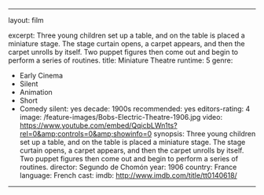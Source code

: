 ---

layout: film

excerpt: Three young children set up a table, and on the table is placed a miniature stage. The stage curtain opens, a carpet appears, and then the carpet unrolls by itself. Two puppet figures then come out and begin to perform a series of routines.
title: Miniature Theatre
runtime: 5
genre:
- Early Cinema
- Silent
- Animation
- Short
- Comedy
silent: yes
decade: 1900s
recommended: yes
editors-rating: 4
image: /feature-images/Bobs-Electric-Theatre-1906.jpg
video: https://www.youtube.com/embed/QqicbLWn1ts?rel=0&amp;controls=0&amp;showinfo=0
synopsis: Three young children set up a table, and on the table is placed a miniature stage. The stage curtain opens, a carpet appears, and then the carpet unrolls by itself. Two puppet figures then come out and begin to perform a series of routines.
director:  Segundo de Chomón
year: 1906
country:  France
language: French
cast:
imdb: http://www.imdb.com/title/tt0140618/

---